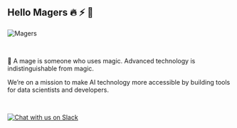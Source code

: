 ## Hello Magers 🔥 ⚡ 🌊

![Magers](https://media.graphassets.com/xQPZH0JcT52q2J88Z6cr)

<br />

🧙 A mage is someone who uses magic. Advanced technology is indistinguishable from magic.

We’re on a mission to make AI technology more accessible by building tools for data scientists and developers.

<br />

[![Chat with us on Slack](https://img.shields.io/badge/%20-Join%20us%20on%20Slack-black?style=for-the-badge&logo=slack&labelColor=6B50D7)](https://www.mage.ai/chat)
